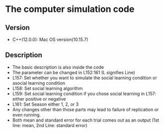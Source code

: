 # The computer simulation code

## Version
+ C++(12.0.0): Mac OS version(10.15.7)
## Description
+ The basic description is also inside the code
+ The parameter can be changed in L152:161 (L signifies Line)
+ L157: Set whether you want to simulate the social learning condition or asocial learning condition 
+ L158: Set social learning algorithm
+ L159: Set social learning condition if you chose social learning in L157: either positive or negative
+ L161: Set Season either 1, 2, or 3
+ Any changes other than those parts may lead to failure of replication or even running.
+ Both mean and standard error for each trial comes out as an output (1st line: mean, 2nd Line: standard error)
